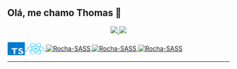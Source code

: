 ## Olá, me chamo Thomas 👋
<div align="center">
  <div>
    <a href="https://github.com/thomas488">
    <img height="160rem" src="https://github-readme-stats.vercel.app/api?username=thomas488&show_icons=true&theme=dark&include_all_commits=true&count_private=true"/>
    <img height="160rem" src="https://github-readme-stats.vercel.app/api/top-langs/?username=thomas488&layout=compact&langs_count=7&theme=dark&hide=html,css,shell,hack,scss"/>
  </div>
</div>

<div style="display: inline_block"><br>
  <img align="center" alt="Rocha-TypeScript" height="30" width="40" src="https://github.com/devicons/devicon/blob/master/icons/typescript/typescript-original.svg">
  <img align="center" alt="Rocha-React" height="30" width="40" src="https://github.com/devicons/devicon/blob/master/icons/react/react-original.svg">
  <img align="center" alt="Rocha-SASS" height="30" width="40" src="https://cdn.jsdelivr.net/gh/devicons/devicon@latest/icons/java/java-original.svg">
  <img align="center" alt="Rocha-SASS" height="30" width="40" src="https://cdn.jsdelivr.net/gh/devicons/devicon@latest/icons/spring/spring-original.svg">
  <img align="center" alt="Rocha-SASS" height="30" width="40" src="https://cdn.jsdelivr.net/gh/devicons/devicon@latest/icons/python/python-original.svg">
</div>



<hr>
